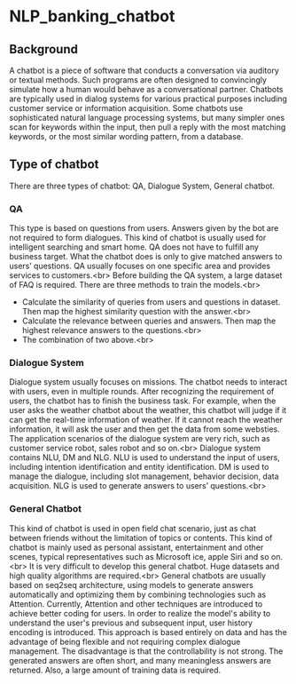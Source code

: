 # NLP_banking_chatbot

## Background
A chatbot is a piece of software that conducts a conversation via auditory or textual methods. Such programs are often designed to convincingly simulate how a human would behave as a conversational partner. Chatbots are typically used in dialog systems for various practical purposes including customer service or information acquisition. Some chatbots use sophisticated natural language processing systems, but many simpler ones scan for keywords within the input, then pull a reply with the most matching keywords, or the most similar wording pattern, from a database.

## Type of chatbot
There are three types of chatbot: QA, Dialogue System, General chatbot.
### QA
This type is based on questions from users. Answers given by the bot are not required to form dialogues. This kind of chatbot is usually used for intelligent searching and smart home. QA does not have to fulfill any business target. What the chatbot does is only to give matched answers to users’ questions. QA usually focuses on one specific area and provides services to customers.\<br>
Before building the QA system, a large dataset of FAQ is required. There are three methods to train the models.\<br>
- Calculate the similarity of queries from users and questions in dataset. Then map the highest similarity question with the answer.\<br>
- Calculate the relevance between queries and answers. Then map the highest relevance answers to the questions.\<br>
- The combination of two above.\<br>
### Dialogue System
Dialogue system usually focuses on missions. The chatbot needs to interact with users, even in multiple rounds. After recognizing the requirement of users, the chatbot has to finish the business task. For example, when the user asks the weather chatbot about the weather, this chatbot will judge if it can get the real-time information of weather. If it cannot reach the weather information, it will ask the user and then get the data from some websties. The application scenarios of the dialogue system are very rich, such as customer service robot, sales robot and so on.\<br>
Dialogue system contains NLU, DM and NLG. NLU is used to understand the input of users, including intention identification and entity identification. DM is used to manage the dialogue, including slot management, behavior decision, data acquisition. NLG is used to generate answers to users’ questions.\<br>
### General Chatbot
This kind of chatbot is used in open field chat scenario, just as chat between friends without the limitation of topics or contents. This kind of chatbot is mainly used as personal assistant, entertainment and other scenes, typical representatives such as Microsoft ice, apple Siri and so on.\<br>
It is very difficult to develop this general chatbot. Huge datasets and high quality algorithms are required.\<br>
General chatbots are usually based on seq2seq architecture, using models to generate answers automatically and optimizing them by combining technologies such as Attention. Currently, Attention and other techniques are introduced to achieve better coding for users. In order to realize the model's ability to understand the user's previous and subsequent input, user history encoding is introduced. This approach is based entirely on data and has the advantage of being flexible and not requiring complex dialogue management. The disadvantage is that the controllability is not strong. The generated answers are often short, and many meaningless answers are returned. Also, a large amount of training data is required.

